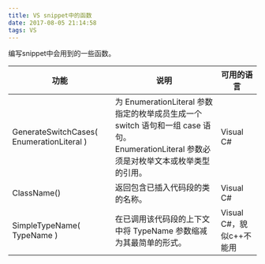 ```yaml
---
title: VS snippet中的函数
date: 2017-08-05 21:14:58
tags: VS
---
```

编写snippet中会用到的一些函数。<!--more-->

功能|说明|可用的语言
---|---|---
GenerateSwitchCases( EnumerationLiteral )|为 EnumerationLiteral 参数指定的枚举成员生成一个 switch 语句和一组 case 语句。<br> EnumerationLiteral 参数必须是对枚举文本或枚举类型的引用。|Visual C#
ClassName()|返回包含已插入代码段的类的名称。|Visual C#
SimpleTypeName( TypeName )|在已调用该代码段的上下文中将 TypeName 参数缩减为其最简单的形式。|Visual C#，貌似c++不能用

